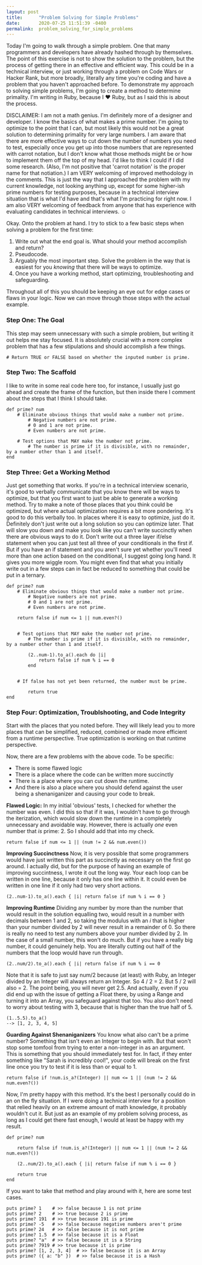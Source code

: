 ```yaml
---
layout: post
title:      "Problem Solving for Simple Problems"
date:       2020-07-25 11:51:39 -0400
permalink:  problem_solving_for_simple_problems
---
```



Today I'm going to walk through a simple problem. One that many programmers and developers have already hashed through by themselves. The point of this exercise is not to show the solution to the problem, but the process of getting there in an effective and efficient way. This could be in a technical interview, or just working through a problem on Code Wars or Hacker Rank, but more broadly, literally any time you're coding and have a problem that you haven't approached before. To demonstrate my approach to solving simple problems, I'm going to create a method to determine primality. I'm writing in Ruby, because I ♥ Ruby, but as I said this is about the process.

DISCLAIMER: I am not a math genius. I'm definitely more of a designer and developer. I know the basics of what makes a prime number. I'm going to optimize to the point that I can, but most likely this would not be a great solution to determining primality for very large numbers. I am aware that there are more effective ways to cut down the number of numbers you need to test, especially once you get up into those numbers that are represented with carrot notation, but I don't know what those methods might be or how to implement them off the top of my head. I'd like to think I could if I did some research. (Also, I'm not positive that 'carrot notation' is the proper name for that notiation.) I am VERY welcoming of improved methodology in the comments. This is just the way that I approached the problem with my current knowledge, not looking anything up, except for some higher-ish prime numbers for testing purposes, because in a technical interview situation that is what I'd have and that's what I'm practicing for right now. I am also VERY welcoming of feedback from anyone that has experience with evaluating candidates in technical interviews. ☺

Okay. Onto the problem at hand. I try to stick to a few basic steps when solving a problem for the first time:

1. Write out what the end goal is. What should your method accomplish and return? 
2. Pseudocode. 
3. Arguably the most important step. Solve the problem in the way that is easiest for you *knowing* that there will be ways to optimize. 
4. Once you have a working method, start optimizing, troubleshooting and safeguarding. 


Throughout all of this you should be keeping an eye out for edge cases or flaws in your logic. Now we can move through those steps with the actual example.


### Step One: The Goal
This step may seem unnecessary with such a simple problem, but writing it out helps me stay focused. It is absolutely crucial with a more complex problem that has a few stipulations and should accomplish a few things.

```
# Return TRUE or FALSE based on whether the inputed number is prime.
```


### Step Two: The Scaffold
I like to write in some real code here too, for instance, I usually just go ahead and create the frame of the function, but then inside there I comment about the steps that I think I should take.

```
def prime? num
    # Eliminate obvious things that would make a number not prime.
        # Negative numbers are not prime.
        # 0 and 1 are not prime.
        # Even numbers are not prime.

    # Test options that MAY make the number not prime.
        # The number is prime if it is divisible, with no remainder, by a number other than 1 and itself.
end
```


### Step Three: Get a Working Method
Just get something that works. If you're in a technical interview scenario, it's good to verbally communicate that you know there will be ways to optimize, but that you first want to just be able to generate a working method. Try to make a note of those places that you think could be optimized, but where actual optimization requires a bit more pondering. It's good to do this verbally too. In places where it is easy to optimize, just do it. Definitely don't just write out a long solution so you can optimize later. That will slow you down and make you look like you can't write succinctly when there are obvious ways to do it. Don't write out a three layer if/else statement when you can just test all three of your conditionals in the first if. But if you have an if statement and you aren't sure yet whether you'll need more than one action based on the conditional, I suggest going long hand. It gives you more wiggle room. You might even find that what you initially write out in a few steps can in fact be reduced to something that could be put in a ternary.

```
def prime? num
    # Eliminate obvious things that would make a number not prime.
        # Negative numbers are not prime.
        # 0 and 1 are not prime.
        # Even numbers are not prime.
				
    return false if num <= 1 || num.even?()


    # Test options that MAY make the number not prime.
        # The number is prime if it is divisible, with no remainder, by a number other than 1 and itself.
    
		(2..num-1).to_a().each do |i|
		    return false if num % i == 0
		end


    # If false has not yet been returned, the number must be prime.
    
		return true
end
```


### Step Four: Optimization, Troublshooting, and Code Integrity
Start with the places that you noted before. They will likely lead you to more places that can be simplified, reduced, combined or made more efficient from a runtime perspective. True optimization is working on that runtime perspective. 

Now, there are a few problems with the above code. To be specific: 
- There is some flawed logic
- There is a place where the code can be written more succinctly
- There is a place where you can cut down the runtime. 
- And there is also a place where you should defend against the user being a shenaniganizer and causing your code to break.

**Flawed Logic:** In my initial 'obvious' tests, I checked for whether the number was even. I did this so that if it was, I wouldn't have to go through the iterization, which would slow down the runtime in a completely unnecessary and avoidable way. However, there is actually *one* even number that *is* prime: 2. So I should add that into my check.

```
return false if num <= 1 || (num != 2 && num.even())
```


**Improving Succinctness** Now, it is very possible that some programmers would have just written this part as succinctly as necessary on the first go around. I actually did, but for the purpose of having an example of improving succintness, I wrote it out the long way. Your each loop can be written in one line, because it only has one line within it. It could even be written in one line if it only had two very short actions.

```
(2..num-1).to_a().each { |i| return false if num % i == 0 }
```

**Improving Runtime** Dividing any number by more than the number that would result in the solution equalling two, would result in a number with decimals between 1 and 2, so taking the modulus with an *i* that is higher than your number divided by 2 will never result in a remainder of 0. So there is really no need to test any numbers above your number divided by 2. In the case of a small number, this won't do much. But if you have a really big number, it could genuinely help. You are literally cutting out half of the numbers that the loop would have run through.

```
(2..num/2).to_a().each { |i| return false if num % i == 0
```

Note that it is safe to just say num/2 because (at least) with Ruby, an Integer divided by an Integer will always return an Integer. So 4 / 2 = 2. But 5 / 2 will also = 2. The point being, you will never get 2.5. And actually, even if you did end up with the issue of getting a Float there, by using a Range and turning it into an Array, you safeguard against that too. You also don't need to worry about testing with 3, because that is higher than the true half of 5.

```
(1..5.5).to_a()
--> [1, 2, 3, 4, 5]
```

**Guarding Against Shenaniganizers** You know what also can't be a prime number? Something that isn't even an Integer to begin with. But that won't stop some tomfool from trying to enter a non-integer in as an argument. This is something that you should immediately test for. In fact, if they enter something like "Sarah is incredibly cool!", your code will break on the first line once you try to test if it is less than or equal to 1.

```
return false if !num.is_a?(Integer) || num <= 1 || (num != 2 && num.even?())
```

Now, I'm pretty happy with this method. It's the best I personally could do in an on the fly situation. If I were doing a technical interview for a position that relied heavily on an extreme amount of math knowledge, it probably wouldn't cut it. But just as an example of my problem solving process, as long as I could get there fast enough, I would at least be happy with my result.

```
def prime? num

    return false if !num.is_a?(Integer) || num <= 1 || (num != 2 && num.even?())

    (2..num/2).to_a().each { |i| return false if num % i == 0 }

    return true
end
```

If you want to take that method and play around with it, here are some test cases.

```
puts prime? 1    # >> false because 1 is not prime
puts prime? 2    # >> true because 2 is prime
puts prime? 191  # >> true because 191 is prime
puts prime? -5   # >> false because negative numbers aren't prime
puts prime? 24   # >> false because it is not prime
puts prime? 1.5  # >> false because it is a Float 
puts prime? "a"  # >> false because it is a String
puts prime? 7919 # >> true because it is prime
puts prime? [1, 2, 3, 4]  # >> false because it is an Array
puts prime? ({ a: "b" })  # >> false because it is a Hash
```



